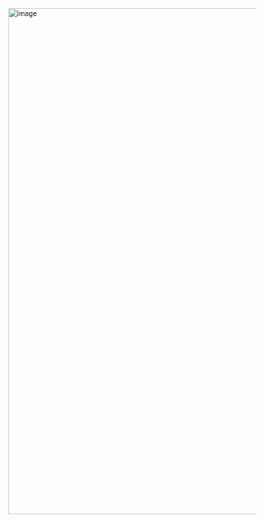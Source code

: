 <img width="1329" height="1027" alt="image" src="https://github.com/user-attachments/assets/c336d4f1-842b-4e37-87bd-b52d5b5d8411" />
